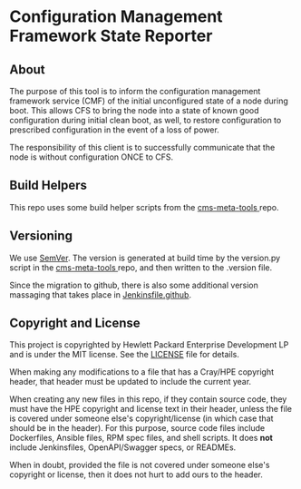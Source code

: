 Configuration Management Framework State Reporter
=============

About
-----

The purpose of this tool is to inform the configuration management framework service (CMF)
of the initial unconfigured state of a node during boot. This allows CFS to bring the
node into a state of known good configuration during initial clean boot, as well, to
restore configuration to prescribed configuration in the event of a loss of power.

The responsibility of this client is to successfully communicate that the node is
without configuration ONCE to CFS.

## Build Helpers
This repo uses some build helper scripts from the 
[cms-meta-tools ](https://github.com/Cray-HPE/cms-meta-tools) repo.

## Versioning
We use [SemVer](http://semver.org/). The version is generated at build time by the
version.py script in the [cms-meta-tools ](https://github.com/Cray-HPE/cms-meta-tools) repo,
and then written to the .version file.

Since the migration to github, there is also some additional version massaging that takes place
in [Jenkinsfile.github](Jenkinsfile.github).

## Copyright and License
This project is copyrighted by Hewlett Packard Enterprise Development LP and is under the MIT
license. See the [LICENSE](LICENSE) file for details.

When making any modifications to a file that has a Cray/HPE copyright header, that header
must be updated to include the current year.

When creating any new files in this repo, if they contain source code, they must have
the HPE copyright and license text in their header, unless the file is covered under
someone else's copyright/license (in which case that should be in the header). For this
purpose, source code files include Dockerfiles, Ansible files, RPM spec files, and shell
scripts. It does **not** include Jenkinsfiles, OpenAPI/Swagger specs, or READMEs.

When in doubt, provided the file is not covered under someone else's copyright or license, then
it does not hurt to add ours to the header.

